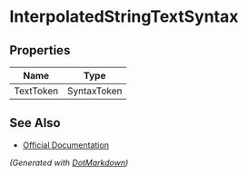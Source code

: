 # InterpolatedStringTextSyntax

## Properties

| Name      | Type        |
| --------- | ----------- |
| TextToken | SyntaxToken |

## See Also

* [Official Documentation](https://docs.microsoft.com/en-us/dotnet/api/microsoft.codeanalysis.csharp.syntax.interpolatedstringtextsyntax)


*\(Generated with [DotMarkdown](http://github.com/JosefPihrt/DotMarkdown)\)*